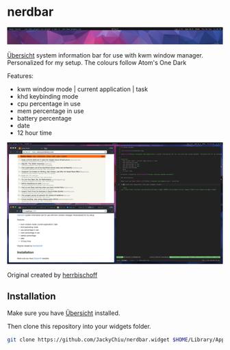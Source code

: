 # nerdbar

![Screenshot](menubar.png)

[Übersicht](http://tracesof.net/uebersicht/) system information bar for use with kwm window manager. Personalized for my setup. The colours follow Atom's One Dark 

Features:
- kwm window mode | current application | task
- khd keybinding mode
- cpu percentage in use
- mem percentage in use
- battery percentage
- date
- 12 hour time

![Screenshot](fullScreen.png)

Original created by [herrbischoff](https://github.com/herrbischoff) 

## Installation

Make sure you have [Übersicht](http://tracesof.net/uebersicht/) installed.

Then clone this repository into your widgets folder.

```bash
git clone https://github.com/JackyChiu/nerdbar.widget $HOME/Library/Application\ Support/Übersicht/widgets/nerdbar.widget
```
